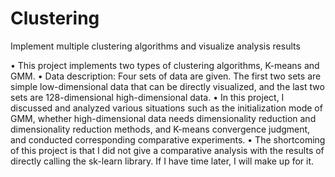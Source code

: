 # Clustering
Implement multiple clustering algorithms and visualize analysis results

• This project implements two types of clustering algorithms, K-means and GMM.
• Data description: Four sets of data are given. The first two sets are simple low-dimensional data that can be directly visualized, and the last two sets are 128-dimensional high-dimensional data.
• In this project, I discussed and analyzed various situations such as the initialization mode of GMM, whether high-dimensional data needs dimensionality reduction and dimensionality reduction methods, and K-means convergence judgment, and conducted corresponding comparative experiments.
• The shortcoming of this project is that I did not give a comparative analysis with the results of directly calling the sk-learn library. If I have time later, I will make up for it.
